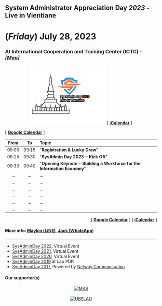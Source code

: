 ## System Administrator Appreciation Day ***2023*** - Live in Vientiane
# **(*Friday*) July 28, 2023**
### At International Cooperation and Training Center (ICTC) - *[[Map](https://goo.gl/maps/crqWGbgzDDJ4biyo9)]*

<p align="center">
    <a href="../../Assets/SysAdminDay-2023-VTE-White.png"><img src="../../Assets/SysAdminDay-2023-VTE-Black.png" width="50%" title="SysAdmin Day 2023 - Live in Vientiane"></a>
    [ <a target="_blank" href="./SysAdminDay2022-VTE.ics"><b>iCalendar</b></a> ]
</p>

[ <a target="_blank" href="http://www.google.com/calendar/event?action=TEMPLATE&dates=20230728T020000Z%2F20230728T093000Z&ctz=Asia/Vientiane&text=SysAdmin%20Day%202023%20%3A%20Live%20in%20Vientiane&location=ICTC ສູນການຝຶກອົບຮົມຮ່ວມມືສາກົນ&details=For%20details%2C%20link%20here%3A%20https%3A%2F%2FSysAdminDay.github.io%2F2023%2FVTE"><b>Google Calendar</b></a> ]

| From  |  To   |  Topic                                                |
|:-----:|:-----:|:------------------------------------------------------|
| 09:00 | 09:15 | "<b>Registration & Lucky Draw</b>"                    |
| 09:15 | 09:30 | "<b>SysAdmin Day 2023 - Kick Off</b>"                 |
| 09:30 | 09:40 | "<b>Opening Keynote - Building a Workforce for the Information Economy</b>" |
| ... | ... | ... |
| ... | ... | ... |
| ... | ... | ... |
| ... | ... | ... |
| ... | ... | ... |
| ... | ... | ... |

<p align="right">
    [ <a target="_blank" href="http://www.google.com/calendar/event?action=TEMPLATE&dates=20230728T020000Z%2F20230728T093000Z&ctz=Asia/Vientiane&text=SysAdmin%20Day%202023%20%3A%20Live%20in%20Vientiane&location=ICTC ສູນການຝຶກອົບຮົມຮ່ວມມືສາກົນ&details=For%20details%2C%20link%20here%3A%20https%3A%2F%2FSysAdminDay.github.io%2F2023%2FVTE"><b>Google Calendar</b></a> ]
    [ <a target="_blank" href="./SysAdminDay2022-VTE.ics"><b>iCalendar</b></a> ]
</p>

#### More info: [Maykin (LiNE)](https://line.me/R/ti/p/%40maykin), [Jack (WhatsApp)](https://wa.me/qr/ZIXUWJ53MMJBP1)

---

* [SysAdminDay 2022](/2022/VirtualEvent), Virtual Event
* [SysAdminDay 2021](/2021/VirtualEvent), Virtual Event
* [SysAdminDay 2020](/2020/VirtualEvent), Virtual Event
* [SysAdminDay 2019](/2019/Laos) at Lao PDR
* [SysAdminDay 2017](https://www.facebook.com/sysadminthailand/photos/?tab=album&album_id=303193886821648), Powered by [Netway Communication](https://netway.co.th/)

#### Our supporter(s)

<p align="center">
    <a href="https://mangkone.com"><img src="https://mangkone.com/assets/img/mks-logo.png" width="318" title="MKS"></a><br><br>
    <a href="https://ubslao.com" target="blank"><img src="https://ubslao.com/assets/img/ubsl-logo.webp" title="UBSLAO"></a>
</p>
